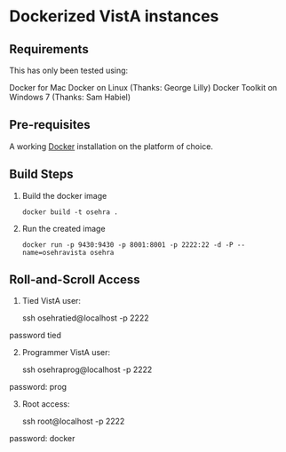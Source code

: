 # Dockerized VistA instances

## Requirements
This has only been tested using:

Docker for Mac
Docker on Linux (Thanks: George Lilly)
Docker Toolkit on Windows 7 (Thanks: Sam Habiel)

## Pre-requisites
A working [Docker](https://www.docker.com/community-edition#/download) installation on the platform of choice.

## Build Steps
1) Build the docker image
    ```
    docker build -t osehra .
    ```
2) Run the created image
    ```
    docker run -p 9430:9430 -p 8001:8001 -p 2222:22 -d -P --name=osehravista osehra
    ```
## Roll-and-Scroll Access

1) Tied VistA user:

    ssh osehratied@localhost -p 2222

password tied

2) Programmer VistA user:

    ssh osehraprog@localhost -p 2222

password: prog

3) Root access:

    ssh root@localhost -p 2222

password: docker

